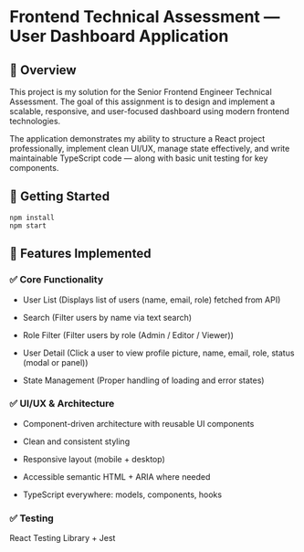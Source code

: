 # Frontend Technical Assessment — User Dashboard Application

## 📌 Overview

This project is my solution for the Senior Frontend Engineer Technical Assessment.
The goal of this assignment is to design and implement a scalable, responsive, and user-focused dashboard using modern frontend technologies.

The application demonstrates my ability to structure a React project professionally, implement clean UI/UX, manage state effectively, and write maintainable TypeScript code — along with basic unit testing for key components.

## 🚀 Getting Started

```
npm install
npm start
```

## 🎯 Features Implemented

### ✅ Core Functionality

- User List (Displays list of users (name, email, role) fetched from API)

- Search (Filter users by name via text search)

- Role Filter (Filter users by role (Admin / Editor / Viewer))

- User Detail (Click a user to view profile picture, name, email, role, status (modal or panel))

- State Management (Proper handling of loading and error states)

### ✅ UI/UX & Architecture

- Component-driven architecture with reusable UI components

- Clean and consistent styling

- Responsive layout (mobile + desktop)

- Accessible semantic HTML + ARIA where needed

- TypeScript everywhere: models, components, hooks

### ✅ Testing

React Testing Library + Jest
